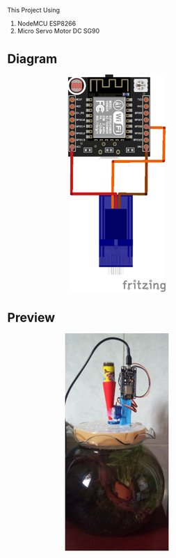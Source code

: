 This Project Using

1. NodeMCU ESP8266
2. Micro Servo Motor DC SG90

# Diagram
<p align="center">
  <img height="500px" src="diagram.png">
</p>

# Preview

<p align="center">
  <img margin height="500px" src="review.jpg">
</p>
